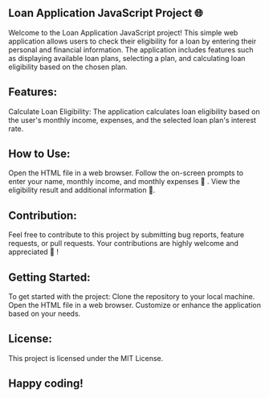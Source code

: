 ## Loan Application JavaScript Project 🌐
Welcome to the Loan Application JavaScript project! This simple web application allows users to check their eligibility for a loan by entering their personal and financial information. The application includes features such as displaying available loan plans, selecting a plan, and calculating loan eligibility based on the chosen plan.

## Features:
Calculate Loan Eligibility: The application calculates loan eligibility based on the user's monthly income, expenses, and the selected loan plan's interest rate.

## How to Use:
Open the HTML file in a web browser.
Follow the on-screen prompts to enter your name, monthly income, and monthly expenses 🔢 .
View the eligibility result and additional information  🏦.

## Contribution:
Feel free to contribute to this project by submitting bug reports, feature requests, or pull requests. Your contributions are highly welcome and appreciated 🙌 !

## Getting Started:
To get started with the project:
Clone the repository to your local machine.
Open the HTML file in a web browser.
Customize or enhance the application based on your needs.

## License:
This project is licensed under the MIT License.

## Happy coding!

